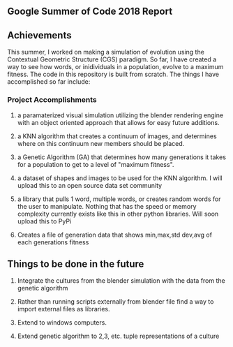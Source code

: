 ## Google Summer of Code 2018 Report

## Achievements  
This summer, I worked on making a simulation of evolution using the Contextual Geometric Structure (CGS) paradigm. So far, I have created a way to see how words, or inidividuals in a population, evolve to a maximum fitness. The code in this repository is built from scratch. The things I have accomplished so far include:  

### Project Accomplishments
1. a paramaterized visual simulation utilizing the blender rendering engine with an object oriented approach that allows for easy future additions.

2. a KNN algorithm that creates a continuum of images, and determines where on this continuum new members should be placed.

3. a Genetic Algorithm (GA) that determines how many generations it takes for a population to get to a level of "maximum fitness".

4. a dataset of shapes and images to be used for the KNN algorithm. I will upload this to an open source data set community

5. a library that pulls 1 word, multiple words, or creates random words for the user to manipulate. Nothing that has the speed or memory complexity currently exists like this in other python libraries. Will soon upload this to PyPi

6. Creates a file of generation data that shows min,max,std dev,avg of each generations fitness

## Things to be done in the future  

1. Integrate the cultures from the blender simulation with the data from the genetic algorithm


2. Rather than running scripts externally from blender file find a way to import external files as libraries.

3. Extend to windows computers.

4. Extend genetic algorithm to 2,3, etc. tuple representations of a culture
 
